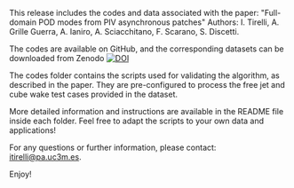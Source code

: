 This release includes the codes and data associated with the paper:
"Full-domain POD modes from PIV asynchronous patches"
Authors: I. Tirelli, A. Grille Guerra, A. Ianiro, A. Sciacchitano, F. Scarano, S. Discetti.

The codes are available on GitHub, and the corresponding datasets can be downloaded from Zenodo [![DOI](https://zenodo.org/badge/DOI/10.5281/zenodo.15365451.svg)](https://doi.org/10.5281/zenodo.15365451)

The codes folder contains the scripts used for validating the algorithm, as described in the paper. They are pre-configured to process the free jet and cube wake test cases provided in the dataset.

More detailed information and instructions are available in the README file inside each folder. Feel free to adapt the scripts to your own data and applications!

For any questions or further information, please contact: itirelli@pa.uc3m.es.

Enjoy!
